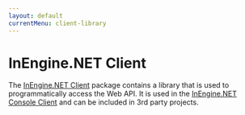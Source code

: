```yaml
---
layout: default
currentMenu: client-library
---
```


# InEngine.NET Client

The [InEngine.NET Client](https://www.nuget.org/packages/IntegrationEngine.Client) package contains a library that is 
used to programmatically access the Web API. 
It is used in the [InEngine.NET Console Client](console-client.html) and can be included in 3rd party projects.
